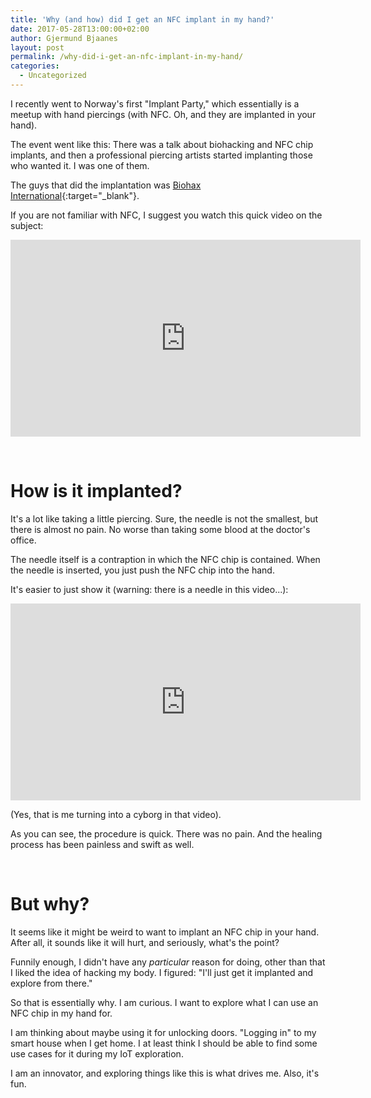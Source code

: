 ```yaml
---
title: 'Why (and how) did I get an NFC implant in my hand?'
date: 2017-05-28T13:00:00+02:00
author: Gjermund Bjaanes
layout: post
permalink: /why-did-i-get-an-nfc-implant-in-my-hand/
categories:
  - Uncategorized
---
```


I recently went to Norway's first "Implant Party," which essentially is a meetup with hand piercings (with NFC. Oh, and they are implanted in your hand). 

<!--more-->

The event went like this: There was a talk about biohacking and NFC chip implants, and then a professional piercing artists started implanting those who wanted it. I was one of them.

The guys that did the implantation was [Biohax International](http://biohaxsweden.com){:target="_blank"}.

If you are not familiar with NFC, I suggest you watch this quick video on the subject:

<iframe width="560" height="315" src="https://www.youtube.com/embed/Gbv2BIi9i58" frameborder="0" allowfullscreen></iframe>

&nbsp;

# How is it implanted?

It's a lot like taking a little piercing. Sure, the needle is not the smallest, but there is almost no pain. No worse than taking some blood at the doctor's office.

The needle itself is a contraption in which the NFC chip is contained. When the needle is inserted, you just push the NFC chip into the hand.

It's easier to just show it (warning: there is a needle in this video...):

<iframe width="560" height="315" src="https://www.youtube.com/embed/WZjNVfMnbYg" frameborder="0" allowfullscreen></iframe>

(Yes, that is me turning into a cyborg in that video).

As you can see, the procedure is quick. There was no pain. And the healing process has been painless and swift as well.

&nbsp;

# But why?

It seems like it might be weird to want to implant an NFC chip in your hand. After all, it sounds like it will hurt, and seriously, what's the point?

Funnily enough, I didn't have any *particular* reason for doing, other than that I liked the idea of hacking my body. I figured: "I'll just get it implanted and explore from there." 

So that is essentially why. I am curious. I want to explore what I can use an NFC chip in my hand for.

I am thinking about maybe using it for unlocking doors. "Logging in" to my smart house when I get home. I at least think I should be able to find some use cases for it during my IoT exploration.

I am an innovator, and exploring things like this is what drives me. Also, it's fun.